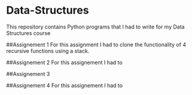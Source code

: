 # Data-Structures
This repository contains Python programs that I had to write for my Data Structures course

##Assignement 1
For this assignment I had to clone the functionality of 4 recursive functions using a stack. 

##Assignement 2
For this assignement I had to 

##Assignement 3


##Assignement 4
For this assignement I had to 
